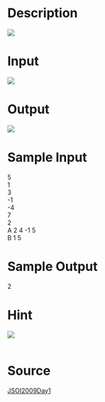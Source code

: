 
# Description

<div class="content"><img border="0" src="/source/bzoj/1558/img/aHR0cHM6Ly9seWRzeS5jb20vSnVkZ2VPbmxpbmUvaW1hZ2VzLzE1NThfMS5qcGc=.jpg"/>

</div>

# Input

<div class="content"><img border="0" src="/source/bzoj/1558/img/aHR0cHM6Ly9seWRzeS5jb20vSnVkZ2VPbmxpbmUvaW1hZ2VzLzE1NThfMi5qcGc=.jpg"/>

</div>

# Output

<div class="content"><img border="0" src="/source/bzoj/1558/img/aHR0cHM6Ly9seWRzeS5jb20vSnVkZ2VPbmxpbmUvaW1hZ2VzLzE1NThfMy5qcGc=.jpg"/>

</div>

# Sample Input

<div class="content"><span class="sampledata">5<br/>
1<br/>
3<br/>
-1<br/>
-4<br/>
7<br/>
2<br/>
A 2 4 -1 5<br/>
B 1 5<br/>
</span></div>

# Sample Output

<div class="content"><span class="sampledata">2</span></div>

# Hint

<div class="content"><p><img border="0" src="/source/bzoj/1558/img/aHR0cHM6Ly9seWRzeS5jb20vSnVkZ2VPbmxpbmUvaW1hZ2VzLzE1NThfNC5qcGc=.jpg"/><br/>
<br/>
</p></div>

# Source

<div class="content"><p><a href="problemset.php?search=JSOI2009Day1">JSOI2009Day1</a></p></div>

